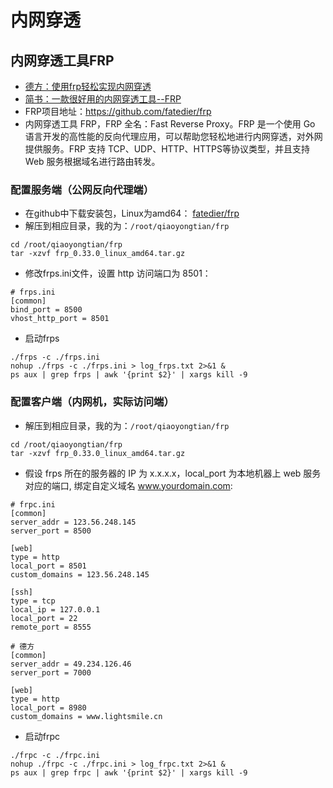# 内网穿透

## 内网穿透工具FRP

- [德方：使用frp轻松实现内网穿透](https://www.lightsmile.cn/articles/%E4%BD%BF%E7%94%A8frp%E8%BD%BB%E6%9D%BE%E5%AE%9E%E7%8E%B0%E5%86%85%E7%BD%91%E7%A9%BF%E9%80%8F/)
- [简书：一款很好用的内网穿透工具--FRP](https://www.jianshu.com/p/00c79df1aaf0)
- FRP项目地址：https://github.com/fatedier/frp
- 内网穿透工具 FRP，FRP 全名：Fast Reverse Proxy。FRP 是一个使用 Go 语言开发的高性能的反向代理应用，可以帮助您轻松地进行内网穿透，对外网提供服务。FRP 支持 TCP、UDP、HTTP、HTTPS等协议类型，并且支持 Web 服务根据域名进行路由转发。

### 配置服务端（公网反向代理端）

- 在github中下载安装包，Linux为amd64： [fatedier/frp](https://github.com/fatedier/frp/releases)
- 解压到相应目录，我的为：`/root/qiaoyongtian/frp`

~~~shell
cd /root/qiaoyongtian/frp
tar -xzvf frp_0.33.0_linux_amd64.tar.gz
~~~

- 修改frps.ini文件，设置 http 访问端口为 8501：

~~~shell
# frps.ini
[common]
bind_port = 8500
vhost_http_port = 8501
~~~

- 启动frps

~~~shell
./frps -c ./frps.ini
nohup ./frps -c ./frps.ini > log_frps.txt 2>&1 &
ps aux | grep frps | awk '{print $2}' | xargs kill -9
~~~

### 配置客户端（内网机，实际访问端）

- 解压到相应目录，我的为：`/root/qiaoyongtian/frp`

~~~shell
cd /root/qiaoyongtian/frp
tar -xzvf frp_0.33.0_linux_amd64.tar.gz
~~~

- 假设 frps 所在的服务器的 IP 为 x.x.x.x，local_port 为本地机器上 web 服务对应的端口, 绑定自定义域名 www.yourdomain.com:

~~~shell
# frpc.ini
[common]
server_addr = 123.56.248.145
server_port = 8500

[web]
type = http
local_port = 8501
custom_domains = 123.56.248.145

[ssh]
type = tcp
local_ip = 127.0.0.1
local_port = 22
remote_port = 8555

# 德方
[common]
server_addr = 49.234.126.46
server_port = 7000

[web]
type = http
local_port = 8980
custom_domains = www.lightsmile.cn
~~~

- 启动frpc

~~~shell
./frpc -c ./frpc.ini
nohup ./frpc -c ./frpc.ini > log_frpc.txt 2>&1 &
ps aux | grep frpc | awk '{print $2}' | xargs kill -9
~~~
